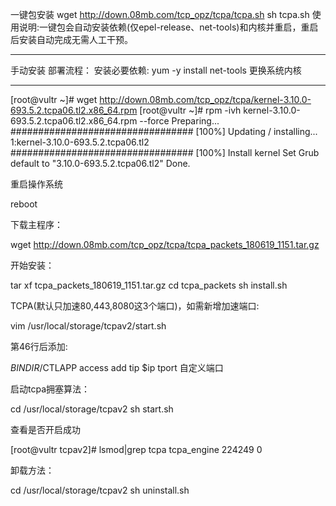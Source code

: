 一键包安装
wget http://down.08mb.com/tcp_opz/tcpa/tcpa.sh
sh tcpa.sh
使用说明:一键包会自动安装依赖(仅epel-release、net-tools)和内核并重启，重启后安装自动完成无需人工干预。

-----------------------------------------------------------------------------------------------


手动安装
部署流程：
安装必要依赖:
yum -y install net-tools
更换系统内核


--------------------

[root@vultr ~]# wget http://down.08mb.com/tcp_opz/tcpa/kernel-3.10.0-693.5.2.tcpa06.tl2.x86_64.rpm
[root@vultr ~]# rpm -ivh kernel-3.10.0-693.5.2.tcpa06.tl2.x86_64.rpm --force
Preparing...                          ################################# [100%]
Updating / installing...
   1:kernel-3.10.0-693.5.2.tcpa06.tl2 ################################# [100%]
Install kernel
Set Grub default to "3.10.0-693.5.2.tcpa06.tl2" Done.

重启操作系统


reboot


下载主程序：

wget http://down.08mb.com/tcp_opz/tcpa/tcpa_packets_180619_1151.tar.gz


开始安装：


tar xf tcpa_packets_180619_1151.tar.gz
cd tcpa_packets
sh install.sh


TCPA(默认只加速80,443,8080这3个端口)，如需新增加速端口:

vim /usr/local/storage/tcpav2/start.sh

第46行后添加:

$BINDIR/$CTLAPP access add tip $ip tport 自定义端口

启动tcpa拥塞算法：

cd /usr/local/storage/tcpav2
sh start.sh


查看是否开启成功

[root@vultr tcpav2]# lsmod|grep tcpa
tcpa_engine           224249  0

卸载方法：

cd /usr/local/storage/tcpav2
sh uninstall.sh
